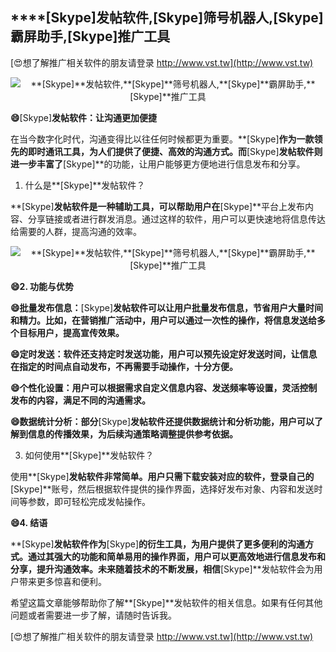 ## ****[Skype]**发帖软件,**[Skype]**筛号机器人,**[Skype]**霸屏助手,**[Skype]**推广工具**

[😍想了解推广相关软件的朋友请登录 http://www.vst.tw](http://www.vst.tw)

 <center><img src="https://vst.tw/MP4/tuiguang/png/6.png" alt="**[Skype]**发帖软件,**[Skype]**筛号机器人,**[Skype]**霸屏助手,**[Skype]**推广工具"></center>

**😄**[Skype]**发帖软件：让沟通更加便捷**

在当今数字化时代，沟通变得比以往任何时候都更为重要。**[Skype]**作为一款领先的即时通讯工具，为人们提供了便捷、高效的沟通方式。而**[Skype]**发帖软件则进一步丰富了**[Skype]**的功能，让用户能够更方便地进行信息发布和分享。

1. 什么是**[Skype]**发帖软件？

**[Skype]**发帖软件是一种辅助工具，可以帮助用户在**[Skype]**平台上发布内容、分享链接或者进行群发消息。通过这样的软件，用户可以更快速地将信息传达给需要的人群，提高沟通的效率。

 <center><img src="https://vst.tw/MP4/tuiguang/png/7.png" alt="**[Skype]**发帖软件,**[Skype]**筛号机器人,**[Skype]**霸屏助手,**[Skype]**推广工具"></center>

**😄2. 功能与优势**

**😄批量发布信息：**[Skype]**发帖软件可以让用户批量发布信息，节省用户大量时间和精力。比如，在营销推广活动中，用户可以通过一次性的操作，将信息发送给多个目标用户，提高宣传效果。**

**😄定时发送：软件还支持定时发送功能，用户可以预先设定好发送时间，让信息在指定的时间点自动发布，不再需要手动操作，十分方便。**

**😄个性化设置：用户可以根据需求自定义信息内容、发送频率等设置，灵活控制发布的内容，满足不同的沟通需求。**

**😄数据统计分析：部分**[Skype]**发帖软件还提供数据统计和分析功能，用户可以了解到信息的传播效果，为后续沟通策略调整提供参考依据。**

3. 如何使用**[Skype]**发帖软件？

使用**[Skype]**发帖软件非常简单。用户只需下载安装对应的软件，登录自己的**[Skype]**账号，然后根据软件提供的操作界面，选择好发布对象、内容和发送时间等参数，即可轻松完成发帖操作。

**😄4. 结语**

**[Skype]**发帖软件作为**[Skype]**的衍生工具，为用户提供了更多便利的沟通方式。通过其强大的功能和简单易用的操作界面，用户可以更高效地进行信息发布和分享，提升沟通效率。未来随着技术的不断发展，相信**[Skype]**发帖软件会为用户带来更多惊喜和便利。

希望这篇文章能够帮助你了解**[Skype]**发帖软件的相关信息。如果有任何其他问题或者需要进一步了解，请随时告诉我。

[😍想了解推广相关软件的朋友请登录 http://www.vst.tw](http://www.vst.tw)



